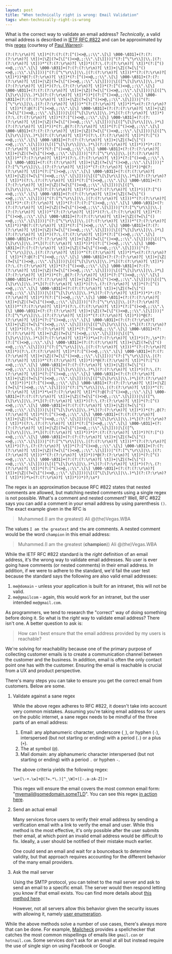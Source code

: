 ```yaml
---
layout: post
title: "When technically right is wrong: Email Validation"
tags: when-technically-right-is-wrong
---
```


What is the correct way to validate an email address? _Technically_, a valid email address is described in [IETF RFC #822](http://www.ietf.org/rfc/rfc0822.txt?number=822) and can be approximated by this [regex](https://en.wikipedia.org/wiki/Regular_expression) (courtesy of [Paul Warren](http://www.ex-parrot.com/~pdw/Mail-RFC822-Address.html)):


	(?:(?:\r\n)?[ \t])*(?:(?:(?:[^()<>@,;:\\".\[\] \000-\031]+(?:(?:(?:\r\n)?[ \t])+|\Z|(?=[\["()<>@,;:\\".\[\]]))|"(?:[^\"\r\\]|\\.|(?:(?:\r\n)?[ \t]))*"(?:(?:\r\n)?[ \t])*)(?:\.(?:(?:\r\n)?[ \t])*(?:[^()<>@,;:\\".\[\] \000-\031]+(?:(?:(?:\r\n)?[ \t])+|\Z|(?=[\["()<>@,;:\\".\[\]]))|"(?:[^\"\r\\]|\\.|(?:(?:\r\n)?[ \t]))*"(?:(?:\r\n)?[ \t])*))*@(?:(?:\r\n)?[ \t])*(?:[^()<>@,;:\\".\[\] \000-\031]+(?:(?:(?:\r\n)?[ \t])+|\Z|(?=[\["()<>@,;:\\".\[\]]))|\[([^\[\]\r\\]|\\.)*\](?:(?:\r\n)?[ \t])*)(?:\.(?:(?:\r\n)?[ \t])*(?:[^()<>@,;:\\".\[\] \000-\031]+(?:(?:(?:\r\n)?[ \t])+|\Z|(?=[\["()<>@,;:\\".\[\]]))|\[([^\[\]\r\\]|\\.)*\](?:(?:\r\n)?[ \t])*))*|(?:[^()<>@,;:\\".\[\] \000-\031]+(?:(?:(?:\r\n)?[ \t])+|\Z|(?=[\["()<>@,;:\\".\[\]]))|"(?:[^\"\r\\]|\\.|(?:(?:\r\n)?[ \t]))*"(?:(?:\r\n)?[ \t])*)*\<(?:(?:\r\n)?[ \t])*(?:@(?:[^()<>@,;:\\".\[\] \000-\031]+(?:(?:(?:\r\n)?[ \t])+|\Z|(?=[\["()<>@,;:\\".\[\]]))|\[([^\[\]\r\\]|\\.)*\](?:(?:\r\n)?[ \t])*)(?:\.(?:(?:\r\n)?[ \t])*(?:[^()<>@,;:\\".\[\] \000-\031]+(?:(?:(?:\r\n)?[ \t])+|\Z|(?=[\["()<>@,;:\\".\[\]]))|\[([^\[\]\r\\]|\\.)*\](?:(?:\r\n)?[ \t])*))*(?:,@(?:(?:\r\n)?[ \t])*(?:[^()<>@,;:\\".\[\] \000-\031]+(?:(?:(?:\r\n)?[ \t])+|\Z|(?=[\["()<>@,;:\\".\[\]]))|\[([^\[\]\r\\]|\\.)*\](?:(?:\r\n)?[ \t])*)(?:\.(?:(?:\r\n)?[ \t])*(?:[^()<>@,;:\\".\[\] \000-\031]+(?:(?:(?:\r\n)?[ \t])+|\Z|(?=[\["()<>@,;:\\".\[\]]))|\[([^\[\]\r\\]|\\.)*\](?:(?:\r\n)?[ \t])*))*)*:(?:(?:\r\n)?[ \t])*)?(?:[^()<>@,;:\\".\[\] \000-\031]+(?:(?:(?:\r\n)?[ \t])+|\Z|(?=[\["()<>@,;:\\".\[\]]))|"(?:[^\"\r\\]|\\.|(?:(?:\r\n)?[ \t]))*"(?:(?:\r\n)?[ \t])*)(?:\.(?:(?:\r\n)?[ \t])*(?:[^()<>@,;:\\".\[\] \000-\031]+(?:(?:(?:\r\n)?[ \t])+|\Z|(?=[\["()<>@,;:\\".\[\]]))|"(?:[^\"\r\\]|\\.|(?:(?:\r\n)?[ \t]))*"(?:(?:\r\n)?[ \t])*))*@(?:(?:\r\n)?[ \t])*(?:[^()<>@,;:\\".\[\] \000-\031]+(?:(?:(?:\r\n)?[ \t])+|\Z|(?=[\["()<>@,;:\\".\[\]]))|\[([^\[\]\r\\]|\\.)*\](?:(?:\r\n)?[ \t])*)(?:\.(?:(?:\r\n)?[ \t])*(?:[^()<>@,;:\\".\[\] \000-\031]+(?:(?:(?:\r\n)?[ \t])+|\Z|(?=[\["()<>@,;:\\".\[\]]))|\[([^\[\]\r\\]|\\.)*\](?:(?:\r\n)?[ \t])*))*\>(?:(?:\r\n)?[ \t])*)|(?:[^()<>@,;:\\".\[\] \000-\031]+(?:(?:(?:\r\n)?[ \t])+|\Z|(?=[\["()<>@,;:\\".\[\]]))|"(?:[^\"\r\\]|\\.|(?:(?:\r\n)?[ \t]))*"(?:(?:\r\n)?[ \t])*)*:(?:(?:\r\n)?[ \t])*(?:(?:(?:[^()<>@,;:\\".\[\] \000-\031]+(?:(?:(?:\r\n)?[ \t])+|\Z|(?=[\["()<>@,;:\\".\[\]]))|"(?:[^\"\r\\]|\\.|(?:(?:\r\n)?[ \t]))*"(?:(?:\r\n)?[ \t])*)(?:\.(?:(?:\r\n)?[ \t])*(?:[^()<>@,;:\\".\[\] \000-\031]+(?:(?:(?:\r\n)?[ \t])+|\Z|(?=[\["()<>@,;:\\".\[\]]))|"(?:[^\"\r\\]|\\.|(?:(?:\r\n)?[ \t]))*"(?:(?:\r\n)?[ \t])*))*@(?:(?:\r\n)?[ \t])*(?:[^()<>@,;:\\".\[\] \000-\031]+(?:(?:(?:\r\n)?[ \t])+|\Z|(?=[\["()<>@,;:\\".\[\]]))|\[([^\[\]\r\\]|\\.)*\](?:(?:\r\n)?[ \t])*)(?:\.(?:(?:\r\n)?[ \t])*(?:[^()<>@,;:\\".\[\] \000-\031]+(?:(?:(?:\r\n)?[ \t])+|\Z|(?=[\["()<>@,;:\\".\[\]]))|\[([^\[\]\r\\]|\\.)*\](?:(?:\r\n)?[ \t])*))*|(?:[^()<>@,;:\\".\[\] \000-\031]+(?:(?:(?:\r\n)?[ \t])+|\Z|(?=[\["()<>@,;:\\".\[\]]))|"(?:[^\"\r\\]|\\.|(?:(?:\r\n)?[ \t]))*"(?:(?:\r\n)?[ \t])*)*\<(?:(?:\r\n)?[ \t])*(?:@(?:[^()<>@,;:\\".\[\] \000-\031]+(?:(?:(?:\r\n)?[ \t])+|\Z|(?=[\["()<>@,;:\\".\[\]]))|\[([^\[\]\r\\]|\\.)*\](?:(?:\r\n)?[ \t])*)(?:\.(?:(?:\r\n)?[ \t])*(?:[^()<>@,;:\\".\[\] \000-\031]+(?:(?:(?:\r\n)?[ \t])+|\Z|(?=[\["()<>@,;:\\".\[\]]))|\[([^\[\]\r\\]|\\.)*\](?:(?:\r\n)?[ \t])*))*(?:,@(?:(?:\r\n)?[ \t])*(?:[^()<>@,;:\\".\[\] \000-\031]+(?:(?:(?:\r\n)?[ \t])+|\Z|(?=[\["()<>@,;:\\".\[\]]))|\[([^\[\]\r\\]|\\.)*\](?:(?:\r\n)?[ \t])*)(?:\.(?:(?:\r\n)?[ \t])*(?:[^()<>@,;:\\".\[\] \000-\031]+(?:(?:(?:\r\n)?[ \t])+|\Z|(?=[\["()<>@,;:\\".\[\]]))|\[([^\[\]\r\\]|\\.)*\](?:(?:\r\n)?[ \t])*))*)*:(?:(?:\r\n)?[ \t])*)?(?:[^()<>@,;:\\".\[\] \000-\031]+(?:(?:(?:\r\n)?[ \t])+|\Z|(?=[\["()<>@,;:\\".\[\]]))|"(?:[^\"\r\\]|\\.|(?:(?:\r\n)?[ \t]))*"(?:(?:\r\n)?[ \t])*)(?:\.(?:(?:\r\n)?[ \t])*(?:[^()<>@,;:\\".\[\] \000-\031]+(?:(?:(?:\r\n)?[ \t])+|\Z|(?=[\["()<>@,;:\\".\[\]]))|"(?:[^\"\r\\]|\\.|(?:(?:\r\n)?[ \t]))*"(?:(?:\r\n)?[ \t])*))*@(?:(?:\r\n)?[ \t])*(?:[^()<>@,;:\\".\[\] \000-\031]+(?:(?:(?:\r\n)?[ \t])+|\Z|(?=[\["()<>@,;:\\".\[\]]))|\[([^\[\]\r\\]|\\.)*\](?:(?:\r\n)?[ \t])*)(?:\.(?:(?:\r\n)?[ \t])*(?:[^()<>@,;:\\".\[\] \000-\031]+(?:(?:(?:\r\n)?[ \t])+|\Z|(?=[\["()<>@,;:\\".\[\]]))|\[([^\[\]\r\\]|\\.)*\](?:(?:\r\n)?[ \t])*))*\>(?:(?:\r\n)?[ \t])*)(?:,\s*(?:(?:[^()<>@,;:\\".\[\] \000-\031]+(?:(?:(?:\r\n)?[ \t])+|\Z|(?=[\["()<>@,;:\\".\[\]]))|"(?:[^\"\r\\]|\\.|(?:(?:\r\n)?[ \t]))*"(?:(?:\r\n)?[ \t])*)(?:\.(?:(?:\r\n)?[ \t])*(?:[^()<>@,;:\\".\[\] \000-\031]+(?:(?:(?:\r\n)?[ \t])+|\Z|(?=[\["()<>@,;:\\".\[\]]))|"(?:[^\"\r\\]|\\.|(?:(?:\r\n)?[ \t]))*"(?:(?:\r\n)?[ \t])*))*@(?:(?:\r\n)?[ \t])*(?:[^()<>@,;:\\".\[\] \000-\031]+(?:(?:(?:\r\n)?[ \t])+|\Z|(?=[\["()<>@,;:\\".\[\]]))|\[([^\[\]\r\\]|\\.)*\](?:(?:\r\n)?[ \t])*)(?:\.(?:(?:\r\n)?[ \t])*(?:[^()<>@,;:\\".\[\] \000-\031]+(?:(?:(?:\r\n)?[ \t])+|\Z|(?=[\["()<>@,;:\\".\[\]]))|\[([^\[\]\r\\]|\\.)*\](?:(?:\r\n)?[ \t])*))*|(?:[^()<>@,;:\\".\[\] \000-\031]+(?:(?:(?:\r\n)?[ \t])+|\Z|(?=[\["()<>@,;:\\".\[\]]))|"(?:[^\"\r\\]|\\.|(?:(?:\r\n)?[ \t]))*"(?:(?:\r\n)?[ \t])*)*\<(?:(?:\r\n)?[ \t])*(?:@(?:[^()<>@,;:\\".\[\] \000-\031]+(?:(?:(?:\r\n)?[ \t])+|\Z|(?=[\["()<>@,;:\\".\[\]]))|\[([^\[\]\r\\]|\\.)*\](?:(?:\r\n)?[ \t])*)(?:\.(?:(?:\r\n)?[ \t])*(?:[^()<>@,;:\\".\[\] \000-\031]+(?:(?:(?:\r\n)?[ \t])+|\Z|(?=[\["()<>@,;:\\".\[\]]))|\[([^\[\]\r\\]|\\.)*\](?:(?:\r\n)?[ \t])*))*(?:,@(?:(?:\r\n)?[ \t])*(?:[^()<>@,;:\\".\[\] \000-\031]+(?:(?:(?:\r\n)?[ \t])+|\Z|(?=[\["()<>@,;:\\".\[\]]))|\[([^\[\]\r\\]|\\.)*\](?:(?:\r\n)?[ \t])*)(?:\.(?:(?:\r\n)?[ \t])*(?:[^()<>@,;:\\".\[\] \000-\031]+(?:(?:(?:\r\n)?[ \t])+|\Z|(?=[\["()<>@,;:\\".\[\]]))|\[([^\[\]\r\\]|\\.)*\](?:(?:\r\n)?[ \t])*))*)*:(?:(?:\r\n)?[ \t])*)?(?:[^()<>@,;:\\".\[\] \000-\031]+(?:(?:(?:\r\n)?[ \t])+|\Z|(?=[\["()<>@,;:\\".\[\]]))|"(?:[^\"\r\\]|\\.|(?:(?:\r\n)?[ \t]))*"(?:(?:\r\n)?[ \t])*)(?:\.(?:(?:\r\n)?[ \t])*(?:[^()<>@,;:\\".\[\] \000-\031]+(?:(?:(?:\r\n)?[ \t])+|\Z|(?=[\["()<>@,;:\\".\[\]]))|"(?:[^\"\r\\]|\\.|(?:(?:\r\n)?[ \t]))*"(?:(?:\r\n)?[ \t])*))*@(?:(?:\r\n)?[ \t])*(?:[^()<>@,;:\\".\[\] \000-\031]+(?:(?:(?:\r\n)?[ \t])+|\Z|(?=[\["()<>@,;:\\".\[\]]))|\[([^\[\]\r\\]|\\.)*\](?:(?:\r\n)?[ \t])*)(?:\.(?:(?:\r\n)?[ \t])*(?:[^()<>@,;:\\".\[\] \000-\031]+(?:(?:(?:\r\n)?[ \t])+|\Z|(?=[\["()<>@,;:\\".\[\]]))|\[([^\[\]\r\\]|\\.)*\](?:(?:\r\n)?[ \t])*))*\>(?:(?:\r\n)?[ \t])*))*)?;\s*)

The regex is an approximation because RFC #822 states that nested comments are allowed, but matching nested comments using a single regex is not possible. What's a comment and nested comment? Well, RFC #822 says you can add a comment in your email address by using parenthesis `()`. The exact example given in the RFC is 

> Muhammed.(I am  the greatest) Ali @(the)Vegas.WBA

The values `I am the greatest` and `the` are comments. A nested comment would be the word `champion` in this email address:

> Muhammed.(I am  the greatest (**champion**)) Ali @(the)Vegas.WBA  

While the IETF RFC #822 standard is the _right_ definition of an email address, it's the wrong way to validate email addresses. No user is ever going have comments (or nested comments) in their email address. In addition, if we were to adhere to the standard, we'd fail the user test because the standard says the following are also valid email addresses:

1. `me@domain` - unless your application is built for an intranet, this will not be valid.
2. `me@gmailcom` - again, this would work for an intranet, but the user intended `me@gmail.com`.

As programmers, we tend to research the "correct" way of doing something before doing it. So what is the _right_ way to validate email address? There isn't one. A better question to ask is:

> How can I best ensure that the email address provided by my users is reachable?

We're solving for reachability because one of the primary purpose of collecting customer emails is to create a communication channel between the customer and the business. In addition, email is often the only contact point one has with the customer. Ensuring the email is reachable is crucial from a UX and product perspective.

There's many steps you can take to ensure you get the correct email from customers. Below are some.

1. Validate against a sane regex

    While the above regex adheres to RFC #822, it doesn't take into account very common mistakes. Assuming you're taking email address for users on the public internet, a sane regex needs to be mindful of the three parts of an email address:

    1. Email: any alphanumeric character, underscore (`_`), or hyphen (`-`), interspersed (but not starting or ending) with a period (`.`) or a plus (`+`).
    2. The at symbol (`@`).
    3. Mail domain: any alphanumeric character interspersed (but not starting or ending) with a period `.` or hyphen `-`.

    The above criteria yields the following regex:

    `\w+[\-+.\w]+@(?=.*\.)[^_\W]+([-.a-zA-Z])+`
    
    This regex will ensure the email covers the most common email form: "myemail@somedomain.someTLD". You can see this regex [in action here](https://regex101.com/r/pFBuVQ/1).
     
2. Send an actual email

    Many services force users to verify their email address by sending a verification email with a link to verify the email and user. While this method is the most effective, it's only possible after the user submits their email, at which point an invalid email address would be difficult to fix. Ideally, a user should be notified of their mistake much earlier.

    One could send an email and wait for a bounceback to determine validity, but that approach requires accounting for the different behavior of the many email providers.

3. Ask the mail server

    Using the SMTP protocol, you can telnet to the mail server and ask to send an email to a specific email. The server would then respond letting you know if that email exists. You can find more details about [this method here](https://www.webdigi.co.uk/blog/2009/how-to-check-if-an-email-address-exists-without-sending-an-email/). 
    
    However, not all servers allow this behavior given the security issues with allowing it, namely [user enumeration](https://www.owasp.org/index.php/Testing_for_User_Enumeration_and_Guessable_User_Account_(OWASP-AT-002)).  


While the above methods solve a number of use cases, there's always more that can be done. For example, [Mailcheck](http://getmailcheck.org/) provides a spellchecker that catches the most common mispellings of emails like `gmail.con` or `hotnail.com`. Some services don't ask for an email at all but instead require the use of single sign on using Facebook or Google. 


 
